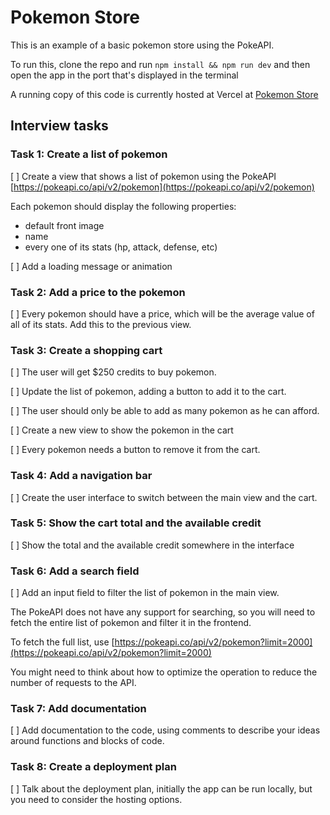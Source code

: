 # Pokemon Store

This is an example of a basic pokemon store using the PokeAPI.

To run this, clone the repo and run `npm install && npm run dev` and then open the app in the port that's displayed in the terminal

A running copy of this code is currently hosted at Vercel at [Pokemon Store](https://pokemon-store-sheco.vercel.app/)

## Interview tasks

### Task 1: Create a list of pokemon

[ ] Create a view that shows a list of pokemon using the PokeAPI
[https://pokeapi.co/api/v2/pokemon](https://pokeapi.co/api/v2/pokemon)

Each pokemon should display the following properties:
- default front image
- name
- every one of its stats (hp, attack, defense, etc)

[ ] Add a loading message or animation

### Task 2: Add a price to the pokemon

[ ] Every pokemon should have a price, which will be the average value of all of its stats.
Add this to the previous view.

### Task 3: Create a shopping cart

[ ] The user will get $250 credits to buy pokemon. 

[ ] Update the list of pokemon, adding a button to add it to the cart.

[ ] The user should only be able to add as many pokemon as he can afford.

[ ] Create a new view to show the pokemon in the cart

[ ] Every pokemon needs a button to remove it from the cart.

### Task 4: Add a navigation bar

[ ] Create the user interface to switch between the main view and the cart.

### Task 5: Show the cart total and the available credit

[ ] Show the total and the available credit somewhere in the interface

### Task 6: Add a search field

[ ] Add an input field to filter the list of pokemon in the main view.

The PokeAPI does not have any support for searching, so you will need
to fetch the entire list of pokemon and filter it in the frontend.

To fetch the full list, use [https://pokeapi.co/api/v2/pokemon?limit=2000](https://pokeapi.co/api/v2/pokemon?limit=2000)

You might need to think about how to optimize the operation to reduce
the number of requests to the API.

### Task 7: Add documentation

[ ] Add documentation to the code, using comments to describe your
ideas around functions and blocks of code.

### Task 8: Create a deployment plan

[ ] Talk about the deployment plan, initially the app can be run 
locally, but you need to consider the hosting options.

